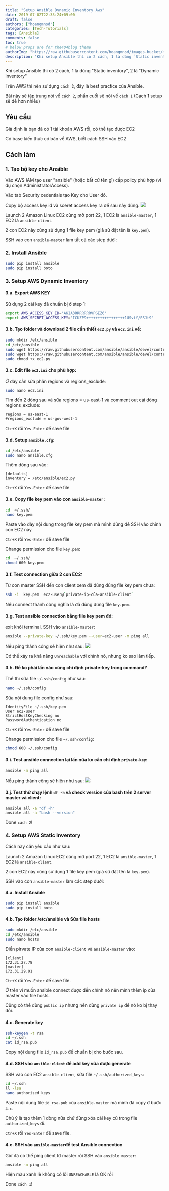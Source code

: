 ```yaml
---
title: "Setup Ansible Dynamic Inventory Aws"
date: 2019-07-02T22:33:24+09:00
draft: false
authors: ["hoangmnsd"]
categories: [Tech-Tutorials]
tags: [Ansible]
comments: false
toc: true
# below props are for the404blog theme
authorImg: "https://raw.githubusercontent.com/hoangmnsd/images-bucket/master/static/images/hoangmsnd-avatar001.jpg"
description: "Khi setup Ansible thì có 2 cách, 1 là dùng `Static inventory`, 2 là `Dynamic inventory`"
---
```

Khi setup Ansible thì có 2 cách, 1 là dùng "Static inventory", 2 là "Dynamic inventory"

Trên AWS thì nên sử dụng `cách 2`, đây là best practice của Ansible.

Bài này sẽ tập trung nói về `cách 2`, phần cuối sẽ nói về `cách 1` (Cách 1 setup sẽ dễ hơn nhiều)

## Yêu cầu
Giả định là bạn đã có 1 tài khoản AWS rồi, có thể tạo được EC2

Có base kiến thức cơ bản về AWS, biết cách SSH vào EC2

## Cách làm
### 1. Tạo bộ key cho Ansible

Vào AWS IAM tạo user "ansible" (hoặc bất cứ tên gì) cấp policy phù hợp (ví dụ chọn AdministratorAccess).

Vào tab Security cedentials tạo Key cho User đó.

Copy bộ access key id và sceret access key ra để sau này dùng.
![](https://raw.githubusercontent.com/hoangmnsd/images-bucket/master/static/images/iam-ansible-user.jpg)

Launch 2 Amazon Linux EC2 cùng mở port 22, 1 EC2 là `ansible-master`, 1 EC2 là `ansible-client`.

2 con EC2 này cùng sử dụng 1 file key pem (giả sử đặt tên là `key.pem`).

SSH vào con `ansible-master` làm tất cả các step dưới:

### 2. Install Ansible

```sh
sudo pip install ansible
sudo pip install boto
```

### 3. Setup AWS Dynamic Inventory

#### 3.a. Export AWS KEY
Sử dụng 2 cái key đã chuẩn bị ở step 1:
```sh
export AWS_ACCESS_KEY_ID='AKIA3RRRRRRRVPGEZ6'
export AWS_SECRET_ACCESS_KEY='ICUZP9+++++++++++++++++1USvtY/FSJt9'
```

#### 3.b. Tạo folder và download 2 file cần thiết `ec2.py` và `ec2.ini` về:
```sh
sudo mkdir /etc/ansible
cd /etc/ansible
sudo wget https://raw.githubusercontent.com/ansible/ansible/devel/contrib/inventory/ec2.py
sudo wget https://raw.githubusercontent.com/ansible/ansible/devel/contrib/inventory/ec2.ini
sudo chmod +x ec2.py
```
#### 3.c. Edit file `ec2.ini` cho phù hợp:
Ở đây cần sửa phần regions và regions_exclude:
```sh
sudo nano ec2.ini
```
Tìm đến 2 dòng sau và sửa regions = us-east-1 và comment out cái dòng regions_exclude:
```
regions = us-east-1
#regions_exclude = us-gov-west-1
```
`Ctr+X` rồi `Yes-Enter` để save file

#### 3.d. Setup `ansible.cfg`:
```sh
cd /etc/ansible
sudo nano ansible.cfg
```
Thêm dòng sau vào:
```
[defaults]
inventory = /etc/ansible/ec2.py
```
`Ctr+X` rồi `Yes-Enter` để save file

#### 3.e. Copy file key pem vào con `ansible-master`:
```sh
cd  ~/.ssh/
nano key.pem
```
Paste vào đây nội dung trong file key pem mà mình dùng để SSH vào chính con EC2 này

`Ctr+X` rồi `Yes-Enter` để save file

Change permission cho file `key.pem`:
```sh
cd  ~/.ssh/
chmod 600 key.pem
```

#### 3.f. Test connection giữa 2 con EC2:
Từ con master SSH đến con client xem đã dùng đúng file key pem chưa:
```sh
ssh -i  key.pem  ec2-user@`private-ip-của-ansible-client`
```
Nếu connect thành công nghĩa là đã dùng đúng file `key.pem`.

#### 3.g. Test ansible connection bằng file key pem đó:
exit khỏi terminal, SSH vào `ansible-master`:  
```sh
ansible --private-key ~/.ssh/key.pem --user=ec2-user -m ping all
```
Nếu ping thành công sẽ hiện như sau:
![](https://raw.githubusercontent.com/hoangmnsd/images-bucket/master/static/images/ansible-ping-1.jpg)

Có thể xảy ra khả năng `Unreachable` với chính nó, nhưng ko sao làm tiếp.

#### 3.h. Để ko phải lần nào cũng chỉ định private-key trong command?
Thế thì sửa file `~/.ssh/config` như sau:
```sh
nano ~/.ssh/config
```
Sửa nội dung file config như sau:
```
IdentityFile ~/.ssh/key.pem
User ec2-user
StrictHostKeyChecking no
PasswordAuthentication no
```
`Ctr+X` rồi `Yes-Enter` để save file

Change permission cho file `~/.ssh/config`:
```sh
chmod 600 ~/.ssh/config
```

#### 3.i. Test ansible connection lại lần nữa ko cần chỉ định `private-key`:
```sh
ansible -m ping all
```
Nếu ping thành công sẽ hiện như sau:
![](https://raw.githubusercontent.com/hoangmnsd/images-bucket/master/static/images/ansible-ping-2.jpg)

#### 3.j. Test thử chạy lệnh `df -h` và check version của bash trên 2 server master và client:
```sh
ansible all -a "df -h"
ansible all -a "bash --version"
```
Done `cách 2`!

### 4. Setup AWS Static Inventory
Cách này cần yêu cầu như sau:

Launch 2 Amazon Linux EC2 cùng mở port 22, 1 EC2 là `ansible-master`, 1 EC2 là `ansible-client`.

2 con EC2 này cùng sử dụng 1 file key pem (giả sử đặt tên là `key.pem`).

SSH vào con `ansible-master` làm các step dưới:

#### 4.a. Install Ansible
```sh
sudo pip install ansible
sudo pip install boto
```

#### 4.b. Tạo folder /etc/ansible và Sửa file hosts
```sh
sudo mkdir /etc/ansible
cd /etc/ansible
sudo nano hosts
```
Điền pirvate IP của con `ansible-client` và `ansible-master` vào:
```
[client]
172.31.27.78
[master]
172.31.29.91
```
`Ctr+X` rồi `Yes-Enter` để save file.

Ở trên vì muốn ansible connect được đến chính nó nên mình thêm ip của master vào file hosts.

Cũng có thể dùng `public ip` nhưng nên dùng `private ip` để nó ko bị thay đổi.

#### 4.c. Generate key
```sh
ssh-keygen -t rsa
cd ~/.ssh
cat id_rsa.pub
```
Copy nội dung file `id_rsa.pub` để chuẩn bị cho bước sau.

#### 4.d. SSH vào `ansible-client` để add key vừa được generate
SSH vào con EC2 `ansible-client`, sửa file `~/.ssh/authorized_keys`:
```sh
cd ~/.ssh
ll -lsa
nano authorized_keys
```
Paste nội dung file `id_rsa.pub` của `ansible-master` mà mình đã copy ở bước `4.c`.

Chú ý là tạo thêm 1 dòng nữa chứ đừng xóa cái key cũ trong file `authorized_keys` đi.

`Ctr+X` rồi `Yes-Enter` để save file.

#### 4.e. SSH vào `ansible-master`để test Ansible connection
Giờ đã có thể ping client từ master rồi
SSH vào `ansible master`:
```sh
ansible -m ping all
```
Hiện màu xanh lè không có lỗi `UNREACHABLE` là OK rồi

Done `cách 1`! 